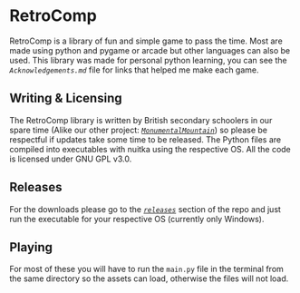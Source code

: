 # RetroComp
RetroComp is a library of fun and simple game to pass the time. Most are made using python and pygame or arcade but other languages can also be used. This library was made for personal python learning, you can see the *`Acknowledgements.md`* file for links that helped me make each game.

## Writing & Licensing
The RetroComp library is written by British secondary schoolers in our spare time (Alike our other project: [*`MonumentalMountain`*](https://github.com/JTech-Labs/MonumentalMountain)) so please be respectful if updates take some time to be released. The Python files are compiled into executables with nuitka using the respective OS. All the code is licensed under GNU GPL v3.0.

## Releases
For the downloads please go to the [*`releases`*](https://github.com/JTech-Labs/RetroComp/releases) section of the repo and just run the executable for your respective OS (currently only Windows).

## Playing
For most of these you will have to run the `main.py` file in the terminal from the same directory so the assets can load, otherwise the files will not load.